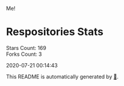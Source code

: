 Me!

# Respositories Stats
Stars Count: 169  
Forks Count: 3

2020-07-21 00:14:43  

This README is automatically generated by [🐰](https://github.com/rnitta/rnitta).
